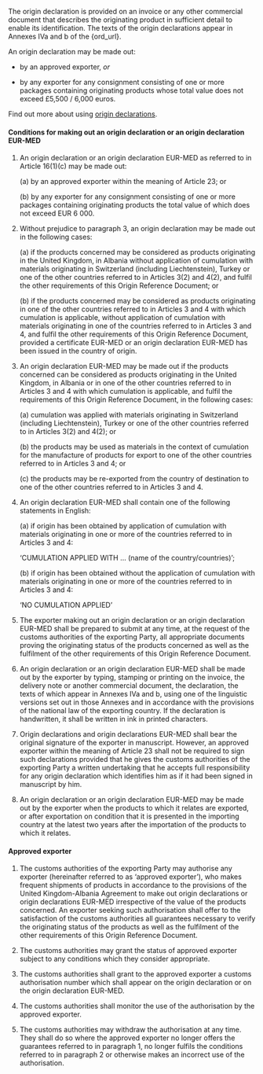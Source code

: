 The origin declaration is provided on an invoice or any other commercial document that describes the originating product in sufficient detail to enable its identification. The texts of the origin declarations appear in Annexes IVa and b of the {ord_url}.

An origin declaration may be made out:

- by an approved exporter, _or_

- by any exporter for any consignment consisting of one or more packages containing originating products whose total value does not exceed £5,500 / 6,000 euros.

Find out more about using [origin declarations](https://www.gov.uk/guidance/get-proof-of-origin-for-your-goods#origin-declaration).

#### Conditions for making out an origin declaration or an origin declaration EUR-MED

1. An origin declaration or an origin declaration EUR-MED as referred to in Article 16(1)(c) may be made out:

    (a) by an approved exporter within the meaning of Article 23; or

    (b) by any exporter for any consignment consisting of one or more packages containing originating products the total value of which does not exceed EUR 6 000.

2. Without prejudice to paragraph 3, an origin declaration may be made out in the following cases:

    (a) if the products concerned may be considered as products originating in the United Kingdom, in Albania without application of cumulation with materials originating in Switzerland (including Liechtenstein), Turkey or one of the other countries referred to in Articles 3(2) and 4(2), and fulfil the other requirements of this Origin Reference Document; or

    (b) if the products concerned may be considered as products originating in one of the other countries referred to in Articles 3 and 4 with which cumulation is applicable, without application of cumulation with materials originating in one of the countries referred to in Articles 3 and 4, and fulfil the other requirements of this Origin Reference Document, provided a certificate EUR-MED or an origin declaration EUR-MED has been issued in the country of origin.

3. An origin declaration EUR-MED may be made out if the products concerned can be considered as products originating in the United Kingdom, in Albania or in one of the other countries referred to in Articles 3 and 4 with which cumulation is applicable, and fulfil the requirements of this Origin Reference Document, in the following cases:

    (a) cumulation was applied with materials originating in Switzerland (including Liechtenstein), Turkey or one of the other countries referred to in Articles 3(2) and 4(2); or

    (b) the products may be used as materials in the context of cumulation for the manufacture of products for export to one of the other countries referred to in Articles 3 and 4; or

    (c) the products may be re-exported from the country of destination to one of the other countries referred to in Articles 3 and 4.

4. An origin declaration EUR-MED shall contain one of the following statements in English:

    (a) if origin has been obtained by application of cumulation with materials originating in one or more of the countries referred to in Articles 3 and 4:

    ‘CUMULATION APPLIED WITH …  (name of the country/countries)’; 

    (b) if origin has been obtained without the application of cumulation with materials originating in one or more of the countries referred to in Articles 3 and 4:

    ‘NO CUMULATION APPLIED’

5. The exporter making out an origin declaration or an origin declaration EUR-MED shall be prepared to submit at any time, at the request of the customs authorities of the exporting Party, all appropriate documents proving the originating status of the products concerned as well as the fulfilment of the other requirements of this Origin Reference Document.

6. An origin declaration or an origin declaration EUR-MED shall be made out by the exporter by typing, stamping or printing on the invoice, the delivery note or another commercial document, the declaration, the texts of which appear in Annexes IVa and b, using one of the linguistic versions set out in those Annexes and in accordance with the provisions of the national law of the exporting country. If the declaration is handwritten, it shall be written in ink in printed characters.

7. Origin declarations and origin declarations EUR-MED shall bear the original signature of the exporter in manuscript. However, an approved exporter within the meaning of Article 23 shall not be required to sign such declarations provided that he gives the customs authorities of the exporting Party a written undertaking that he accepts full responsibility for any origin declaration which identifies him as if it had been signed in manuscript by him.

8. An origin declaration or an origin declaration EUR-MED may be made out by the exporter when the products to which it relates are exported, or after exportation on condition that it is presented in the importing country at the latest two years after the importation of the products to which it relates.

#### Approved exporter

1. The customs authorities of the exporting Party may authorise any exporter (hereinafter referred to as ‘approved exporter’), who makes frequent shipments of products in accordance to the provisions of the United Kingdom-Albania Agreement to make out origin declarations or origin declarations EUR-MED irrespective of the value of the products concerned. An exporter seeking such authorisation shall offer to the satisfaction of the customs authorities all guarantees necessary to verify the originating status of the products as well as the fulfilment of the other requirements of this Origin Reference Document.

2. The customs authorities may grant the status of approved exporter subject to any conditions which they consider appropriate.

3. The customs authorities shall grant to the approved exporter a customs authorisation number which shall appear on the origin declaration or on the origin declaration EUR-MED.

4. The customs authorities shall monitor the use of the authorisation by the approved exporter.

5. The customs authorities may withdraw the authorisation at any time. They shall do so where the approved exporter no longer offers the guarantees referred to in paragraph 1, no longer fulfils the conditions referred to in paragraph 2 or otherwise makes an incorrect use of the authorisation.

